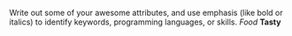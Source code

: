 Write out some of your awesome attributes, and use emphasis (like bold or italics) to identify keywords, programming languages, or skills. 
*Food*
__Tasty__
